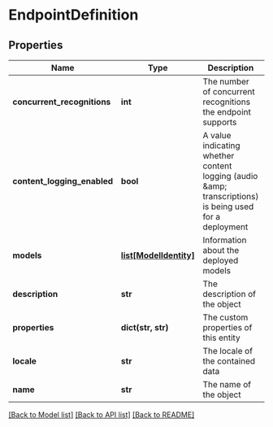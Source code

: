 # EndpointDefinition

## Properties
Name | Type | Description | Notes
------------ | ------------- | ------------- | -------------
**concurrent_recognitions** | **int** | The number of concurrent recognitions the endpoint supports | [optional] 
**content_logging_enabled** | **bool** | A value indicating whether content logging (audio &amp;amp; transcriptions) is being used for a deployment | [optional] 
**models** | [**list[ModelIdentity]**](ModelIdentity.md) | Information about the deployed models | 
**description** | **str** | The description of the object | [optional] 
**properties** | **dict(str, str)** | The custom properties of this entity | [optional] 
**locale** | **str** | The locale of the contained data | 
**name** | **str** | The name of the object | 

[[Back to Model list]](../README.md#documentation-for-models) [[Back to API list]](../README.md#documentation-for-api-endpoints) [[Back to README]](../README.md)


